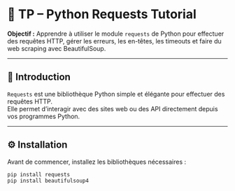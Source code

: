 
# 🧪 TP – Python Requests Tutorial

**Objectif :** Apprendre à utiliser le module `requests` de Python pour effectuer des requêtes HTTP, gérer les erreurs, les en-têtes, les timeouts et faire du web scraping avec BeautifulSoup.

---

## 📖 Introduction

`Requests` est une bibliothèque Python simple et élégante pour effectuer des requêtes HTTP.  
Elle permet d’interagir avec des sites web ou des API directement depuis vos programmes Python.

---

## ⚙️ Installation

Avant de commencer, installez les bibliothèques nécessaires :

```bash
pip install requests
pip install beautifulsoup4
